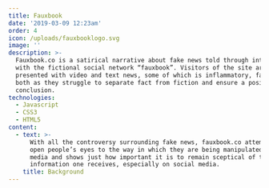 ```yaml
---
title: Fauxbook
date: '2019-03-09 12:23am'
order: 4
icon: /uploads/fauxbooklogo.svg
image: ''
description: >-
  Fauxbook.co is a satirical narrative about fake news told through interactions
  with the fictional social network “fauxbook”. Visitors of the site are
  presented with video and text news, some of which is inflammatory, false or
  both as they struggle to separate fact from fiction and ensure a positive
  conclusion.
technologies:
  - Javascript
  - CSS3
  - HTML5
content:
  - text: >-
      With all the controversy surrounding fake news, fauxbook.co attempts to
      open people’s eyes to the way in which they are being manipulated by the
      media and shows just how important it is to remain sceptical of the
      information one receives, especially on social media.
    title: Background
---
```


